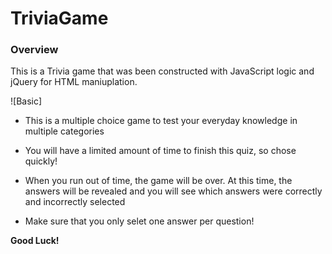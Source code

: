 # TriviaGame

### Overview

This is a Trivia game that was been constructed with JavaScript logic and jQuery for HTML maniuplation.

![Basic] <!-- come back and add picture here-->

* This is a multiple choice game to test your everyday knowledge in multiple categories

* You will have a limited amount of time to finish this quiz, so chose quickly!

* When you run out of time, the game will be over.  At this time, the answers will be revealed and you will see which answers were correctly and incorrectly selected

* Make sure that you only selet one answer per question!

**Good Luck!**
